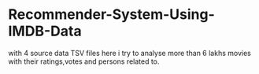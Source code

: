 # Recommender-System-Using-IMDB-Data
with 4 source data TSV files here i try to analyse more than 6 lakhs movies with their ratings,votes and persons related to.
